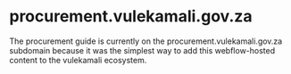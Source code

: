 # procurement.vulekamali.gov.za

The procurement guide is currently on the procurement.vulekamali.gov.za subdomain because it was the simplest way to add this webflow-hosted content to the vulekamali ecosystem.

